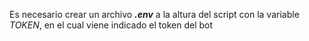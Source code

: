 Es necesario crear un archivo ***.env*** a la altura del script con la variable 
*TOKEN*, en el cual viene indicado el token del bot